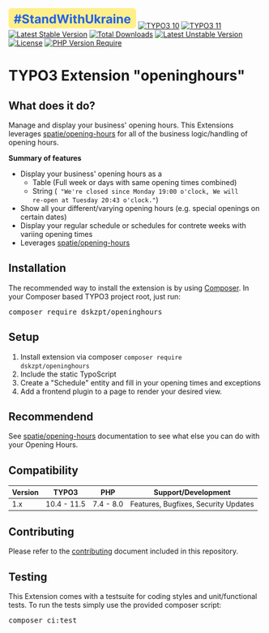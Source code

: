 [![StandWithUkraine](https://raw.githubusercontent.com/vshymanskyy/StandWithUkraine/main/badges/StandWithUkraine.svg)](https://github.com/vshymanskyy/StandWithUkraine/blob/main/docs/README.md)
[![TYPO3 10](https://img.shields.io/badge/TYPO3-10-orange.svg)](https://get.typo3.org/version/10)
[![TYPO3 11](https://img.shields.io/badge/TYPO3-11-orange.svg)](https://get.typo3.org/version/11)
[![Latest Stable Version](http://poser.pugx.org/dskzpt/openinghours/v)](https://packagist.org/packages/dskzpt/openinghours) [![Total Downloads](http://poser.pugx.org/dskzpt/openinghours/downloads)](https://packagist.org/packages/dskzpt/openinghours) [![Latest Unstable Version](http://poser.pugx.org/dskzpt/openinghours/v/unstable)](https://packagist.org/packages/dskzpt/openinghours) [![License](http://poser.pugx.org/dskzpt/openinghours/license)](https://packagist.org/packages/dskzpt/openinghours) [![PHP Version Require](http://poser.pugx.org/dskzpt/openinghours/require/php)](https://packagist.org/packages/dskzpt/openinghours)

TYPO3 Extension "openinghours"
=================================

## What does it do?

Manage and display your business' opening hours.
This Extensions leverages [spatie/opening-hours](https://github.com/spatie/opening-hours) for
all of the business logic/handling of opening hours.

**Summary of features**

* Display your business' opening hours as a
    * Table (Full week or days with same opening times combined)
    * String (<code> "We're closed since Monday 19:00 o'clock, We will re-open
      at Tuesday 20:43 o'clock."</code>)
* Show all your different/varying opening hours (e.g. special openings on
  certain dates)
* Display your regular schedule or schedules for contrete weeks with variing
  opening times
* Leverages [spatie/opening-hours](https://github.com/spatie/opening-hours)

## Installation

The recommended way to install the extension is by
using [Composer](https://getcomposer.org/). In your Composer based TYPO3 project
root, just run:
<pre>composer require dskzpt/openinghours</pre>

## Setup

1. Install extension via composer <code>composer require
   dskzpt/openinghours</code>
2. Include the static TypoScript
3. Create a "Schedule" entity and fill in your opening times and exceptions
4. Add a frontend plugin to a page to render your desired view.

## Recommendend

See [spatie/opening-hours](https://github.com/spatie/opening-hours) documentation to see what else you can do with your Opening Hours.

## Compatibility

| Version | TYPO3       | PHP       | Support/Development                  |
|---------|-------------|-----------|--------------------------------------|
| 1.x     | 10.4 - 11.5 | 7.4 - 8.0 | Features, Bugfixes, Security Updates |

## Contributing

Please refer to the [contributing](CONTRIBUTING.md) document included in this
repository.

## Testing

This Extension comes with a testsuite for coding styles and unit/functional
tests. To run the tests simply use the provided composer script:

<pre>composer ci:test</pre>

